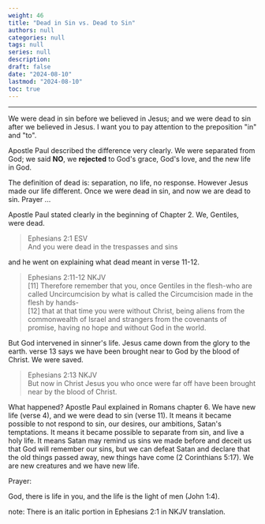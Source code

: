 ```yaml
---
weight: 46
title: "Dead in Sin vs. Dead to Sin"
authors: null
categories: null
tags: null
series: null
description: 
draft: false
date: "2024-08-10"
lastmod: "2024-08-10"
toc: true
---
```





<!--more-->
-----

We were dead in sin before we believed in Jesus; and we were dead to sin after we believed in Jesus.  I want you to pay attention to the preposition "in" and "to".  

Apostle Paul described the difference very clearly.  We were separated from God; we said <b>NO</b>, we <b>rejected</b> to God's grace, God's love, and the new life in God.

The definition of dead is: separation, no life, no response.  However Jesus made our life different.  Once we were dead in sin, and now we are dead to sin.  Prayer ...

Apostle Paul stated clearly in the beginning of Chapter 2. We, Gentiles, were dead.
> Ephesians 2:1 ESV  
And you were dead in the trespasses and sins

and he went on explaining what dead meant in verse 11-12.  
> Ephesians 2:11-12 NKJV  
[11] Therefore remember that you, once Gentiles in the flesh-who are called Uncircumcision by what is called the Circumcision made in the flesh by hands-   
[12] that at that time you were without Christ, being aliens from the commonwealth of Israel and strangers from the covenants of promise, having no hope and without God in the world.

But God intervened in sinner's life. Jesus came down from the glory to the earth.  verse 13 says we have been brought near to God by the blood of Christ.  We were saved.  
> Ephesians 2:13 NKJV  
But now in Christ Jesus you who once were far off have been brought near by the blood of Christ.

What happened?  Apostle Paul explained in Romans chapter 6.  We have new life (verse 4), and we were dead to sin (verse 11).  It means it became possible to not respond to sin, our desires, our ambitions, Satan's temptations. It means it became possible to separate from sin, and live a holy life.  It means Satan may remind us sins we made before and deceit us that God will remember our sins, but we can defeat Satan and declare that the old things passed away, new things have come (2 Corinthians 5:17).  We are new creatures and we have new life.

Prayer:

God, there is life in you, and the life is the light of men (John 1:4).



note: There is an italic portion in Ephesians 2:1 in NKJV translation.


